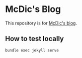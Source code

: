 # McDic's Blog

This repository is for [McDic's blog](https://blog.mcdic.net).

## How to test locally

```
bundle exec jekyll serve
```
